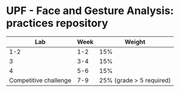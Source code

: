 #  UPF - Face and Gesture Analysis: practices repository

| Lab                   | Week | Weight                   |
| --------------------- | ---- | ------------------------ |
| 1-2                   | 1-2  | 15%                      |
| 3                     | 3-4  | 15%                      |
| 4                     | 5-6  | 15%                      |
| Competitive challenge | 7-9  | 25% (grade > 5 required) |
